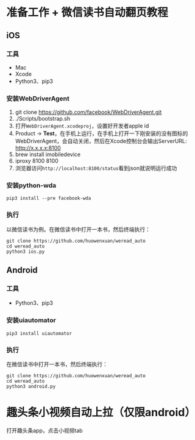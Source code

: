
# 准备工作 + 微信读书自动翻页教程
## iOS
### 工具
* Mac
* Xcode
* Python3、pip3

### 安装WebDriverAgent
1. git clone https://github.com/facebook/WebDriverAgent.git
2. ./Scripts/bootstrap.sh
3. 打开`WebDriverAgent.xcodeproj`，设置好开发者apple id
4. Product -> **Test**，在手机上运行，在手机上打开一下刚安装的没有图标的WebDriverAgent，会自动关闭，然后在Xcode控制台会输出ServerURL: http://x.x.x.x:8100
5. brew install imobiledevice
6. iproxy 8100 8100
7. 浏览器访问`http://localhost:8100/status`看到json就说明运行成功

### 安装python-wda
```
pip3 install --pre facebook-wda
```

### 执行
以微信读书为例。在微信读书中打开一本书，然后终端执行：

```
git clone https://github.com/huowenxuan/weread_auto
cd weread_auto
python3 ios.py
```

## Android
### 工具
* Python3、pip3

### 安装uiautomator
```
pip3 install uiautomator
```

### 执行
在微信读书中打开一本书，然后终端执行：

```
git clone https://github.com/huowenxuan/weread_auto
cd weread_auto
python3 android.py
```

# 趣头条小视频自动上拉（仅限android）
打开趣头条app，点击小视频tab